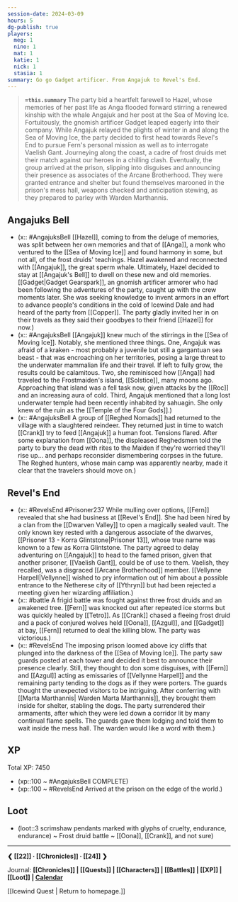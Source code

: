 ```yaml
---
session-date: 2024-03-09
hours: 5
dg-publish: true
players:
  meg: 1
  nino: 1
  mat: 1
  katie: 1
  nick: 1
  stasia: 1
summary: Go go Gadget artificer. From Angajuk to Revel's End.
---
```


> **`=this.summary`**
> The party bid a heartfelt farewell to Hazel, whose memories of her past life as Anga flooded forward stirring a renewed kinship with the whale Angajuk and her post at the Sea of Moving Ice. Fortuitously, the gnomish artificer Gadget leaped eagerly into their company. While Angajuk relayed the plights of winter in and along the Sea of Moving Ice, the party decided to first head towards Revel's End to pursue Fern's personal mission as well as to interrogate Vaelish Gant. Journeying along the coast, a cadre of frost druids met their match against our heroes in a chilling clash. Eventually, the group arrived at the prison, slipping into disguises and announcing their presence as associates of the Arcane Brotherhood. They were granted entrance and shelter but found themselves marooned in the prison's mess hall, weapons checked and anticipation stewing, as they prepared to parley with Warden Marthannis.

## Angajuks Bell
- (x:: #AngajuksBell [[Hazel]], coming to from the deluge of memories, was split between her own memories and that of [[Anga]], a monk who ventured to the [[Sea of Moving Ice]] and found harmony in some, but not all, of the frost druids' teachings. Hazel awakened and reconnected with [[Angajuk]], the great sperm whale. Ultimately, Hazel decided to stay at [[Angajuk's Bell]] to dwell on these new and old memories. [[Gadget|Gadget Gearspark]], an gnomish artificer armorer who had been following the adventures of the party, caught up with the crew moments later. She was seeking knowledge to invent armors in an effort to advance people's conditions in the cold of Icewind Dale and had heard of the party from [[Copper]]. The party gladly invited her in on their travels as they said their goodbyes to their friend [[Hazel]] for now.)
- (x:: #AngajuksBell [[Angajuk]] knew much of the stirrings in the [[Sea of Moving Ice]]. Notably, she mentioned three things. One, Angajuk was afraid of a kraken - most probably a juvenile but still a gargantuan sea beast - that was encroaching on her territories, posing a large threat to the underwater mammalian life and their travel. If left to fully grow, the results could be calamitous. Two, she reminisced how [[Anga]] had traveled to the Frostmaiden's island, [[Solstice]], many moons ago. Approaching that island was a fell task now, given attacks by the [[Roc]] and an increasing aura of cold. Third, Angajuk mentioned that a long lost underwater temple had been recently inhabited by sahuagin. She only knew of the ruin as the [[Temple of the Four Gods]].)
- (x:: #AngajuksBell A group of [[Reghed Nomads]] had returned to the village with a slaughtered reindeer. They returned just in time to watch [[Crank]] try to feed [[Angajuk]] a human foot. Tensions flared. After some explanation from [[Oona]], the displeased Reghedsmen told the party to bury the dead with rites to the Maiden if they're worried they'll rise up... and perhaps reconsider dismembering corpses in the future. The Reghed hunters, whose main camp was apparently nearby, made it clear that the travelers should move on.)

## Revel's End
- (x:: #RevelsEnd #Prisoner237 While mulling over options, [[Fern]] revealed that she had business at [[Revel's End]]. She had been hired by a clan from the [[Dwarven Valley]] to open a magically sealed vault. The only known key rested with a dangerous associate of the dwarves, [[Prisoner 13 - Korra Glintstone|Prisoner 13]], whose true name was known to a few as Korra Glintstone. The party agreed to delay adventuring on [[Angajuk]] to head to the famed prison, given that another prisoner, [[Vaelish Gant]], could be of use to them. Vaelish, they recalled, was a disgraced [[Arcane Brotherhood]] member. [[Vellynne Harpell|Vellynne]] wished to pry information out of him about a possible entrance to the Netherese city of [[Ythryn]] but had been rejected a meeting given her wizarding affiliation.)
- (x:: #battle A frigid battle was fought against three frost druids and an awakened tree. [[Fern]] was knocked out after repeated ice storms but was quickly healed by [[Tetro]]. As [[Crank]] chased a fleeing frost druid and a pack of conjured wolves held [[Oona]], [[Azgul]], and [[Gadget]] at bay, [[Fern]] returned to deal the killing blow. The party was victorious.)
- (x:: #RevelsEnd The imposing prison loomed above icy cliffs that plunged into the darkness of the [[Sea of Moving Ice]]. The party saw guards posted at each tower and decided it best to announce their presence clearly. Still, they thought to don some disguises, with [[Fern]] and [[Azgul]] acting as emissaries of [[Vellynne Harpell]] and the remaining party tending to the dogs as if they were porters. The guards thought the unexpected visitors to be intriguing. After conferring with [[Marta Marthannis| Warden Marta Marthannis]], they brought them inside for shelter, stabling the dogs. The party surrendered their armaments, after which they were led down a corridor lit by many continual flame spells. The guards gave them lodging and told them to wait inside the mess hall. The warden would like a word with them.)

## XP
Total XP: 7450
- (xp::100 ~ #AngajuksBell COMPLETE)
- (xp::100 ~ #RevelsEnd Arrived at the prison on the edge of the world.)


## Loot
- (loot::3 scrimshaw pendants marked with glyphs of cruelty, endurance, endurance) ~ Frost druid battle ~ [[Oona]], [[Crank]], and not sure)


---
**❮ [[22]] · [[Chronicles]] ·  [[24]] ❯**

Journal: **[[Chronicles]] | [[Quests]] |  [[Characters]] | [[Battles]] | [[XP]] | [[Loot]] | [Calendar](https://app.fantasy-calendar.com/calendars/38f9e3f5098bac1f655a4fb4241f35eb)**

[[Icewind Quest | Return to homepage.]]

